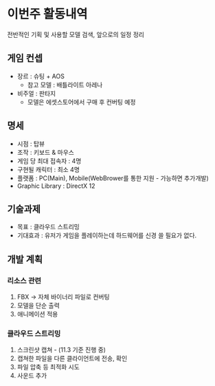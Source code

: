 # 이번주 활동내역
전반적인 기획 및 사용할 모델 검색, 앞으로의 일정 정리
## 게임 컨셉
  - 장르 : 슈팅 + AOS
    - 참고 모델 : 배틀라이트 아레나
  - 비주얼 : 판타지
    - 모델은 에셋스토어에서 구매 후 컨버팅 예정

## 명세
  - 시점 : 탑뷰
  - 조작 : 키보드 & 마우스
  - 게임 당 최대 접속자 : 4명
  - 구현될 캐릭터 : 최소 4명
  - 플랫폼 : PC(Main), Mobile(WebBrower를 통한 지원 - 가능하면 추가개발)
  - Graphic Library : DirectX 12

## 기술과제
  - 목표 : 클라우드 스트리밍
  - 기대효과 : 유저가 게임을 플레이하는데 하드웨어를 신경 쓸 필요가 없다.

## 개발 계획
### 리소스 관련
1. FBX -> 자체 바이너리 파일로 컨버팅
2. 모델을 단순 출력
3. 애니메이션 적용

### 클라우드 스트리밍
1. 스크린샷 캡쳐 - (11.3 기준 진행 중)
2. 캡쳐한 파일을 다른 클라이언트에 전송, 확인
3. 파일 압축 등 최적화 시도
4. 사운드 추가
